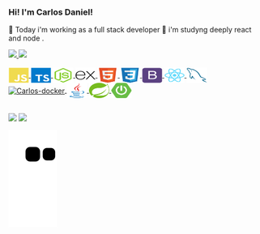 ### Hi! I'm Carlos Daniel!


🔭 Today i'm working as a full stack developer
🌱 i'm studyng deeply react and node .
 <div>
  <a href="https://github.com/CarlosDanielS3">
  <img height="180em" src="https://github-readme-stats.vercel.app/api?username=CarlosDanielS3&show_icons=true&theme=NightOwl&include_all_commits=true&count_private=true"/>
  <img height="180em" src="https://github-readme-stats.vercel.app/api/top-langs/?username=CarlosDanielS3&layout=compact&langs_count=7&theme=NightOwl"/>
  
   
</div>
<div style="display: inline_block"><br>
  
  <img align="center" alt="Carlos-Js" height="30" width="40" src="https://raw.githubusercontent.com/devicons/devicon/master/icons/javascript/javascript-plain.svg">
  <img align="center" alt="Carlos-Ts" height="30" width="40" src="https://raw.githubusercontent.com/devicons/devicon/master/icons/typescript/typescript-plain.svg">
  <img align="center" alt="Carlos-nodejs" height="30" width="40" src="https://raw.githubusercontent.com/devicons/devicon/master/icons/nodejs/nodejs-original.svg">
  <img align="center" alt="Carlos-express" height="30" width="40" src="https://raw.githubusercontent.com/devicons/devicon/master/icons/express/express-original.svg">
  <img align="center" alt="Carlos-HTML" height="30" width="40" src="https://raw.githubusercontent.com/devicons/devicon/master/icons/html5/html5-original.svg">
  <img align="center" alt="Carlos-CSS" height="30" width="40" src="https://raw.githubusercontent.com/devicons/devicon/master/icons/css3/css3-original.svg">
  <img align="center" alt="Carlos-bootstrap" height="30" width="40" src="https://raw.githubusercontent.com/devicons/devicon/master/icons/bootstrap/bootstrap-plain.svg">
   <img align="center" alt="Carlos-React" height="30" width="40" src="https://raw.githubusercontent.com/devicons/devicon/master/icons/react/react-original.svg">
  <img align="center" alt="Carlos-mysql" height="30" width="40" src="https://raw.githubusercontent.com/devicons/devicon/master/icons/mysql/mysql-original.svg">
  <img align="center" alt="Carlos-docker" height="30" width="40" src="https://d1q6f0aelx0por.cloudfront.net/product-logos/library-docker-logo.png">
  <img align="center" alt="Carlos-java" height="30" width="40" src="https://raw.githubusercontent.com/devicons/devicon/master/icons/java/java-original.svg">
  <img align="center" alt="Carlos-spring" height="30" width="40" src="https://raw.githubusercontent.com/devicons/devicon/master/icons/spring/spring-original.svg">
  <img align="center" alt="Carlos-springboot" height="30" width="40" src="https://raw.githubusercontent.com/thalesmacena/thalesmacena/master/.github/springboot-icon.svg">

  ##
 
<div> 
  <a href = "mailto:gordonkoerich@gmail.com"><img src="https://img.shields.io/badge/-Gmail-%23333?style=for-the-badge&logo=gmail&logoColor=white" target="_blank"></a>
  <a href="https://www.linkedin.com/in/carlos-daniel-technology-enthusiast/" target="_blank"><img src="https://img.shields.io/badge/-LinkedIn-%230077B5?style=for-the-badge&logo=linkedin&logoColor=white" target="_blank"></a> 
 
  ![Snake animation](https://github.com/CarlosDanielS3/CarlosDanielS3/blob/output/github-contribution-grid-snake.svg)
 
</div>

